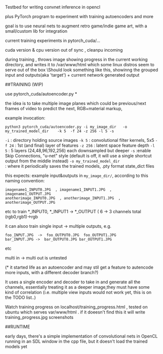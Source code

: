 Testbed for writing convnet inference in opencl

plus PyTorch program to experiment with training autoencoders and more

goal is to use neural nets to augment retro game/indie game art, with a small/custom lib for integration

current training experiments in pytorch_cuda/...

cuda version & cpu version out of sync , cleanpu incoming

during training , throws image showing progress in the current working directory, and writes it to /var/www/html 
which some linux distros seem to serve out of the box
\Should look something like this, showinng the grouped input and 
outputs(aka 'target') + 
current network generated output
[](screenshot.jpeg)

##TRAINING (WIP)

use pytorch_cuda/autoencoder.py   *

the idea is to take multiple image planes which could be previous/next 
frames 
of video to predict the next, RGB+material markup, 

example invocation:
```
python3 pytorch_cuda/autoencoder.py -i my_image_dir   -o my_trained_model_dir    -k 5  -f 24 -z 256 -l 5 -s
```
`-i`	: directory holding source images
`-k 5` 	: convolutional filter kernels, 5x5
`-f 24`	: 1st (and final) layer of features
`-z 256`	: latent space feature depth 
`-l 5`	: 5 layers (24,48,96,192,256) each downsampled but deeper
`-s`	:enable Skip Connections, "u-net" style (default is off, it will 
use a single shortcut output from the middle instead) 
`-o my_trained_model_dir`	
	: where it periodically saves the trained models, 
		.pty format state_dict files

this expects:
example input&outputs in `my_image_dir/`, according to this naming 
convention:

```
imagename1_INPUT0.JPG  , imagename1_INPUT1.JPG  , imagename1_OUTPUT.JPG
anotherimage_INPUT0.JPG  , anotherimage_INPUT1.JPG  , anotherimage_OUTPUT.JPG
```
etc to train *_INPUT0, *_INPUT1 -> *_OUTPUT ( 6 -> 3 channels total
(rgb0,rgb1)->rgb

it can alsoo train single input -> multiple outputs,
e.g.
```
foo_INPUT.JPG  ->  foo_OUTPUT0.JPG  foo_OUTPUT1.JPG
bar_INPUT.JPG ->  bar_OUTPUT0.JPG bar_OUTPUT1.JPG 
```
etc

multi in -> multi out is untested

(* it started life as an autoencoder and may stil get a feature to 
autencode more inputs, with a different decoder branch?)

It uses a single encoder and decoder to take in and generate all the 
channels, essentially treating it as a deeper image,they must have some 
kind of correlation (i.e. multiple view inputs would not work yet, this is 
on the TODO list..)

Watch training progress on localhost/training_progress.html  , tested on 
ubuntu which serves var/www/html . if it doeesn't find this it will write 
training_progress.jpg screenshots

##RUNTIME

early days, there's a simple implementation of convolutional nets in 
OpenCL running in an SDL window in the cpp file, but it doesn't load the 
trained models yet
